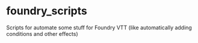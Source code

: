 # foundry_scripts
Scripts for automate some stuff for Foundry VTT (like automatically adding conditions and other effects)
